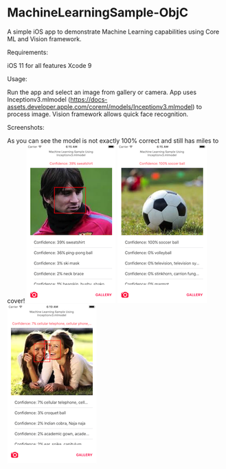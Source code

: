 # MachineLearningSample-ObjC
A simple iOS app to demonstrate Machine Learning capabilities using Core ML and Vision framework.


Requirements:

iOS 11 for all features
Xcode 9

Usage:

Run the app and select an image from gallery or camera. App uses Inceptionv3.mlmodel (https://docs-assets.developer.apple.com/coreml/models/Inceptionv3.mlmodel)
to process image. Vision framework allows quick face recognition.

Screenshots:

As you can see the model is not exactly 100% correct and still has miles to cover!
![Alt text](/Screenshots/1.png?raw=true "")
![Alt text](/Screenshots/2.png?raw=true "")
![Alt text](/Screenshots/3.png?raw=true "")

